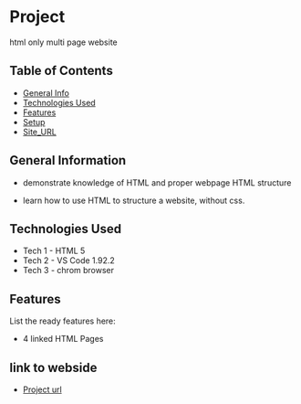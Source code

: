 # Project
html only multi page website 


## Table of Contents
* [General Info](#general-information)
* [Technologies Used](#technologies-used)
* [Features](#features)
* [Setup](#setup)
* [Site_URL](#site_url)

## General Information
- demonstrate knowledge of HTML and proper webpage HTML structure

- learn how to use HTML to structure a website, without css.

## Technologies Used
- Tech 1 - HTML 5
- Tech 2 - VS Code 1.92.2
- Tech 3 - chrom browser

## Features
List the ready features here:
- 4 linked HTML Pages


## link to webside
- [Project url](https://roadmap.sh/projects/basic-html-website)

